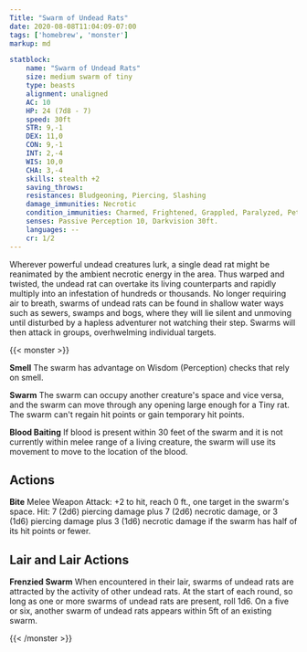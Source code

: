 ```yaml
---
Title: "Swarm of Undead Rats"
date: 2020-08-08T11:04:09-07:00
tags: ['homebrew', 'monster']
markup: md

statblock:
    name: "Swarm of Undead Rats"
    size: medium swarm of tiny
    type: beasts
    alignment: unaligned
    AC: 10
    HP: 24 (7d8 - 7)
    speed: 30ft
    STR: 9,-1
    DEX: 11,0
    CON: 9,-1
    INT: 2,-4
    WIS: 10,0
    CHA: 3,-4
    skills: stealth +2
    saving_throws:
    resistances: Bludgeoning, Piercing, Slashing
    damage_immunities: Necrotic
    condition_immunities: Charmed, Frightened, Grappled, Paralyzed, Petrified, Prone, Restrained, Stunned
    senses: Passive Perception 10, Darkvision 30ft.
    languages: --
    cr: 1/2
---
```


Wherever powerful undead creatures lurk, a single dead rat might be reanimated by the ambient
necrotic energy in the area. Thus warped and twisted, the undead rat can overtake its living
counterparts and rapidly multiply into an infestation of hundreds or thousands. No longer requiring
air to breath, swarms of undead rats can be found in shallow water ways such as sewers, swamps and
bogs, where they will lie silent and unmoving until disturbed by a hapless adventurer not watching
their step. Swarms will then attack in groups, overhwelming individual targets.

{{< monster >}}

**Smell** The swarm has advantage on Wisdom (Perception) checks that rely on smell.

**Swarm** The swarm can occupy another creature's space and vice versa, and the swarm can move
through any opening large enough for a Tiny rat. The swarm can't regain hit points or gain temporary
hit points.

**Blood Baiting** If blood is present within 30 feet of the swarm and it is not currently within
melee range of a living creature, the swarm will use its movement to move to the location of the
blood. 

## Actions

**Bite** Melee Weapon Attack: +2 to hit, reach 0 ft., one target in the swarm's space. Hit: 7 (2d6)
piercing damage plus 7 (2d6) necrotic damage, or 3 (1d6) piercing damage plus 3 (1d6) necrotic
damage if the swarm has half of its hit points or fewer.

## Lair and Lair Actions

**Frenzied Swarm** When encountered in their lair, swarms of undead rats are attracted by the
activity of other undead rats. At the start of each round, so long as one or more swarms of undead
rats are present, roll 1d6. On a five or six, another swarm of undead rats appears within 5ft of an
existing swarm.

{{< /monster >}}
